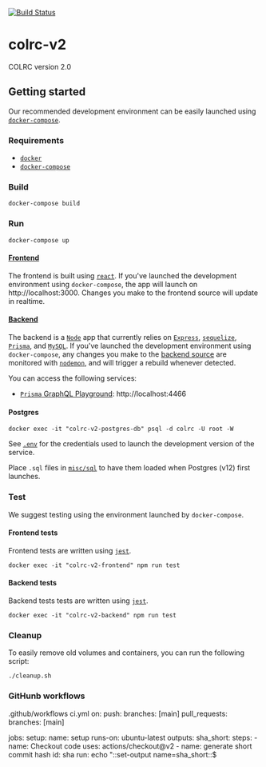 [![Build Status](https://travis-ci.org/arizona-linguistics/colrc-v2.svg?branch=master)](https://travis-ci.org/arizona-linguistics/colrc-v2)

# colrc-v2
COLRC version 2.0


## Getting started

Our recommended development environment can be easily launched using [`docker-compose`](https://docs.docker.com/compose/install/).

### Requirements

- [`docker`](https://docs.docker.com/install/)
- [`docker-compose`](https://docs.docker.com/compose/install/)

### Build

```
docker-compose build
```

### Run

```
docker-compose up
```
#### [Frontend](./frontend)

The frontend is built using [`react`](https://reactjs.org/).  If you've launched the development environment using `docker-compose`, the app will launch on http://localhost:3000.  Changes you make to the frontend source will update in realtime.


#### [Backend](./backend)

The backend is a [`Node`](https://nodejs.org/en/) app that currently relies on [`Express`](https://expressjs.com/), [`sequelize`](https://github.com/sequelize/sequelize), [`Prisma`](https://www.prisma.io/), and [`MySQL`](https://www.mysql.com/).  If you've launched the development environment using `docker-compose`, any changes you make to the [backend source](./backend) are monitored with [`nodemon`](https://www.npmjs.com/package/nodemon), and will trigger a rebuild whenever detected.

You can access the following services:

- [`Prisma` GraphQL Playground](https://github.com/prisma/graphql-playground#how-is-this-different-from-graphiql): http://localhost:4466

#### Postgres

```
docker exec -it "colrc-v2-postgres-db" psql -d colrc -U root -W
```
See [`.env`](./.env) for the credentials used to launch the development version of the service.

Place `.sql` files in [`misc/sql`](./misc/sql) to have them loaded when Postgres (v12) first launches.

### Test

We suggest testing using the environment launched by `docker-compose`.

#### Frontend tests
Frontend tests are written using [`jest`](https://jestjs.io/).

```
docker exec -it "colrc-v2-frontend" npm run test
```

#### Backend tests
Backend tests tests are written using [`jest`](https://jestjs.io/).

```
docker exec -it "colrc-v2-backend" npm run test
```

### Cleanup

To easily remove old volumes and containers, you can run the following script:
```
./cleanup.sh
```

### GitHunb workflows

.github/workflows
ci.yml
on:
    push:
        branches: [main]
    pull_requests:
        branches: [main]

jobs:
    setup:
        name: setup
        runs-on: ubuntu-latest
        outputs:
            sha_short: 
        steps:
        -   name: Checkout code
            uses: actions/checkout@v2
        -   name: generate short commit hash
            id: sha
            run: echo "::set-output name=sha_short::$